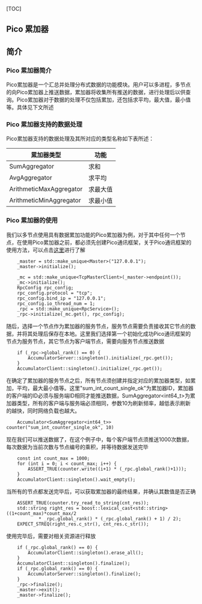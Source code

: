 [TOC]

## Pico 累加器

## 简介

### Pico 累加器简介

Pico累加器是一个汇总并处理分布式数据的功能模块。用户可以多进程，多节点的向Pico累加器上推送数据，累加器将收集所有推送的数据，进行处理后以供查询。Pico累加器对于数据的处理不仅包括累加，还包括求平均，最大值，最小值等。具体见下文所述

### Pico 累加器支持的数据处理

Pico累加器支持的数据处理及其所对应的类型名称如下表所述：

| 累加器类型 | 功能     |
| -------- | -------- |
| SumAggregator | 求和 |
| AvgAggregator | 求平均 |
| ArithmeticMaxAggregator | 求最大值 |
| ArithmeticMinAggregator | 求最小值 |

### Pico 累加器的使用

我们以多节点使用具有数据累加功能的Pico累加器为例，对于其中任何一个节点，在使用Pico累加器之前，都必须先创建Pico通讯框架，关于Pico通讯框架的使用方法，可以点击[这里](../rpc/README.md)进行了解

```
    _master = std::make_unique<Master>("127.0.0.1");
    _master->initialize();

    _mc = std::make_unique<TcpMasterClient>(_master->endpoint());
    _mc->initialize();
    RpcConfig rpc_config;
    rpc_config.protocol = "tcp";
    rpc_config.bind_ip = "127.0.0.1";
    rpc_config.io_thread_num = 1;
    _rpc = std::make_unique<RpcService>();
    _rpc->initialize(_mc.get(), rpc_config);
```

随后，选择一个节点作为累加器的服务节点，服务节点需要负责接收其它节点的数据，并将其处理后保存在本地。这里我们选择第一个初始化成功Pico通讯框架的节点为服务节点，其它节点为客户端节点，需要向服务节点推送数据

```
    if (_rpc->global_rank() == 0) {
        AccumulatorServer::singleton().initialize(_rpc.get());
    }
    AccumulatorClient::singleton().initialize(_rpc.get());
```

在确定了累加器的服务节点之后，所有节点须创建并指定对应的累加器类型，如累加，平均，最大最小值等。这里"sum_int_count_single_ok"为累加器ID，累加器的客户端的ID必须与服务端ID相同才能推送数据，SumAggregator<int64_t>为累加器类型，所有的客户端与服务端必须相同，参数10为刷新频率，越低表示刷新的越快，同时网络负载也越大。

```
    Accumulator<SumAggregator<int64_t>> counter("sum_int_counter_single_ok", 10)
```

现在我们可以推送数据了，在这个例子中，每个客户端节点须推送1000次数据，每次数据为当前次数与节点编号的乘积，并等待数据发送完毕

```
    const int count_max = 1000;
    for (int i = 0; i < count_max; i++) {
        ASSERT_TRUE(counter.write((i+1) * (_rpc.global_rank()+1)));
    }
    AccumulatorClient::singleton().wait_empty();
```

当所有的节点都发送完毕后，可以获取累加器的最终结果，并确认其数值是否正确

```
    ASSERT_TRUE(counter.try_read_to_string(cnt_res));
    std::string right_res = boost::lexical_cast<std::string>((1+count_max)*count_max/2
            * _rpc.global_rank() * (_rpc.global_rank() + 1) / 2);
    EXPECT_STREQ(right_res.c_str(), cnt_res.c_str());
```

使用完毕后，需要对相关资源进行释放

```
    if (_rpc.global_rank() == 0) {
        AccumulatorClient::singleton().erase_all();
    }
    AccumulatorClient::singleton().finalize();
    if (_rpc.global_rank() == 0) {
        AccumulatorServer::singleton().finalize();
    }
    _rpc->finalize();
    _master->exit();
    _master->finalize();
```